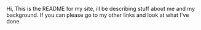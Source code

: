 Hi, This is the README for my site, ill be describing stuff about me and my background. If you can please go to my other links and look at what I've done.

